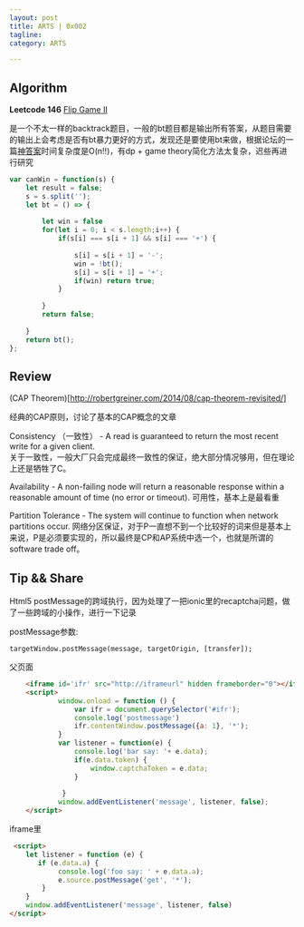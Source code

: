 ```yaml
---
layout: post
title: ARTS | 0x002 
tagline: 
category: ARTS

---
```


## Algorithm


**Leetcode 146** [Flip Game II](https://leetcode.com/problems/flip-game-ii/) 

是一个不太一样的backtrack题目，一般的bt题目都是输出所有答案，从题目需要的输出上会考虑是否有bt暴力更好的方式，发现还是要使用bt来做，根据论坛的一篇[神答案](https://leetcode.com/problems/flip-game-ii/discuss/73954/Theory-matters-from-Backtracking(128ms)-to-DP-(0ms))时间复杂度是O(n!!)，有dp + game theory简化方法太复杂，迟些再进行研究

```javascript
var canWin = function(s) {
    let result = false;
    s = s.split('');
    let bt = () => {
        
        let win = false
        for(let i = 0; i < s.length;i++) {
            if(s[i] === s[i + 1] && s[i] === '+') {
                
                s[i] = s[i + 1] = '-';
                win = !bt();
                s[i] = s[i + 1] = '+';
                if(win) return true;
            }
            
        }
        return false;
        
    }
    return bt();
};
```

## Review

(CAP Theorem)[http://robertgreiner.com/2014/08/cap-theorem-revisited/]

经典的CAP原则，讨论了基本的CAP概念的文章

Consistency （一致性） - A read is guaranteed to return the most recent write for a given client.  
关于一致性，一般大厂只会完成最终一致性的保证，绝大部分情况够用，但在理论上还是牺牲了C。

Availability - A non-failing node will return a reasonable response within a reasonable amount of time (no error or timeout).
可用性，基本上是最看重


Partition Tolerance - The system will continue to function when network partitions occur.
网络分区保证，对于P一直想不到一个比较好的词来但是基本上来说，P是必须要实现的，所以最终是CP和AP系统中选一个，也就是所谓的software trade off。



## Tip && Share

Html5 postMessage的跨域执行，因为处理了一把ionic里的recaptcha问题，做了一些跨域的小操作，进行一下记录

postMessage参数:
```
targetWindow.postMessage(message, targetOrigin, [transfer]);
```

父页面
```html
    <iframe id='ifr' src="http://iframeurl" hidden frameborder="0"></iframe>
    <script>
            window.onload = function () {
                var ifr = document.querySelector('#ifr');
                console.log('postmessage')
                ifr.contentWindow.postMessage({a: 1}, '*');
            }
            var listener = function(e) {
                console.log('bar say: '+ e.data);
                if(e.data.token) {
                    window.captchaToken = e.data;
                }
                
             }
            window.addEventListener('message', listener, false);
    </script>

```

iframe里
```html
 <script>
    let listener = function (e) {
       if (e.data.a) {
            console.log('foo say: ' + e.data.a);
            e.source.postMessage('get', '*');
        }
    }
    window.addEventListener('message', listener, false)
</script>
```